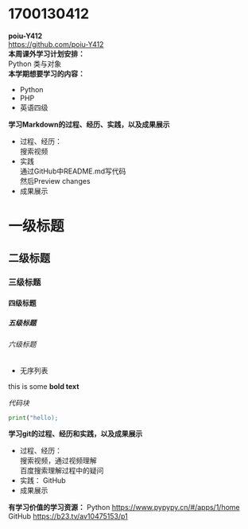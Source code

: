 # 1700130412
**poiu-Y412**   
https://github.com/poiu-Y412  
**本周课外学习计划安排：**  
Python 类与对象  
**本学期想要学习的内容：**
* Python
* PHP
* 英语四级

**学习Markdown的过程、经历、实践，以及成果展示**
* 过程、经历：  
搜索视频
* 实践  
通过GitHub中README.md写代码  
然后Preview changes
* 成果展示  
# 一级标题 
## 二级标题  
### 三级标题
#### 四级标题
##### 五级标题
###### 六级标题

- 无序列表  

this is some **bold text**

*代码块*
``` python  
print("hello);
```
**学习git的过程、经历和实践，以及成果展示**
* 过程、经历：  
搜索视频，通过视频理解  
百度搜索理解过程中的疑问  
* 实践：
GitHub  
* 成果展示

**有学习价值的学习资源：**
Python https://www.pypypy.cn/#/apps/1/home
GitHub https://b23.tv/av10475153/p1
